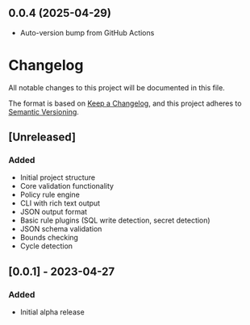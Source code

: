 ## 0.0.4 (2025-04-29)

- Auto-version bump from GitHub Actions

# Changelog

All notable changes to this project will be documented in this file.

The format is based on [Keep a Changelog](https://keepachangelog.com/en/1.0.0/),
and this project adheres to [Semantic Versioning](https://semver.org/spec/v2.0.0.html).

## [Unreleased]

### Added
- Initial project structure
- Core validation functionality
- Policy rule engine
- CLI with rich text output
- JSON output format
- Basic rule plugins (SQL write detection, secret detection)
- JSON schema validation
- Bounds checking
- Cycle detection

## [0.0.1] - 2023-04-27

### Added
- Initial alpha release 